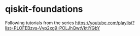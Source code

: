 # qiskit-foundations
Following tutorials from the series https://youtube.com/playlist?list=PLOFEBzvs-Vvp2xg9-POLJhQwtVktlYGbY
